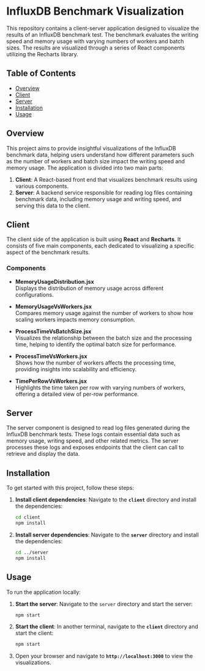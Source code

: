 # InfluxDB Benchmark Visualization

This repository contains a client-server application designed to visualize the results of an InfluxDB benchmark test. The benchmark evaluates the writing speed and memory usage with varying numbers of workers and batch sizes. The results are visualized through a series of React components utilizing the Recharts library.

## Table of Contents

- [Overview](#overview)
- [Client](#client)
- [Server](#server)
- [Installation](#installation)
- [Usage](#usage)

## Overview

This project aims to provide insightful visualizations of the InfluxDB benchmark data, helping users understand how different parameters such as the number of workers and batch size impact the writing speed and memory usage. The application is divided into two main parts:

1. **Client**: A React-based front end that visualizes benchmark results using various components.
2. **Server**: A backend service responsible for reading log files containing benchmark data, including memory usage and writing speed, and serving this data to the client.

## Client

The client side of the application is built using **React** and **Recharts**. It consists of five main components, each dedicated to visualizing a specific aspect of the benchmark results.

### Components

- **MemoryUsageDistribution.jsx**  
  Displays the distribution of memory usage across different configurations.
  
- **MemoryUsageVsWorkers.jsx**  
  Compares memory usage against the number of workers to show how scaling workers impacts memory consumption.
  
- **ProcessTimeVsBatchSize.jsx**  
  Visualizes the relationship between the batch size and the processing time, helping to identify the optimal batch size for performance.
  
- **ProcessTimeVsWorkers.jsx**  
  Shows how the number of workers affects the processing time, providing insights into scalability and efficiency.
  
- **TimePerRowVsWorkers.jsx**  
  Highlights the time taken per row with varying numbers of workers, offering a detailed view of per-row performance.

## Server

The server component is designed to read log files generated during the InfluxDB benchmark tests. These logs contain essential data such as memory usage, writing speed, and other related metrics. The server processes these logs and exposes endpoints that the client can call to retrieve and display the data.

## Installation

To get started with this project, follow these steps:

1. **Install client dependencies**: Navigate to the **`client`** directory and install the dependencies:
    ```bash
    cd client
    npm install

2. **Install server dependencies**: Navigate to the **`server`** directory and install the dependencies:
    ```bash
    cd ../server
    npm install

## Usage

To run the application locally:

1. **Start the server**:
   Navigate to the `server` directory and start the server:
   ```bash
   npm start

2. **Start the client**: In another terminal, navigate to the **`client`** directory and start the client:
   ```bash
   npm start

3. Open your browser and navigate to **`http://localhost:3000`** to view the visualizations.